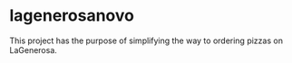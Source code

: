 # lagenerosanovo
This project has the purpose of simplifying the way to ordering pizzas on LaGenerosa.
